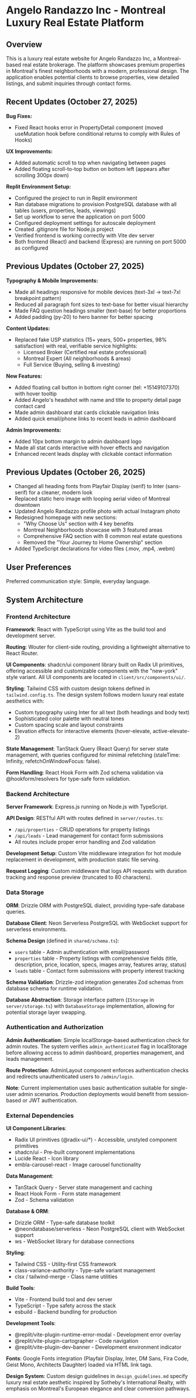 # Angelo Randazzo Inc - Montreal Luxury Real Estate Platform

## Overview

This is a luxury real estate website for Angelo Randazzo Inc, a Montreal-based real estate brokerage. The platform showcases premium properties in Montreal's finest neighborhoods with a modern, professional design. The application enables potential clients to browse properties, view detailed listings, and submit inquiries through contact forms.

## Recent Updates (October 27, 2025)

**Bug Fixes:**
- Fixed React hooks error in PropertyDetail component (moved useMutation hook before conditional returns to comply with Rules of Hooks)

**UX Improvements:**
- Added automatic scroll to top when navigating between pages
- Added floating scroll-to-top button on bottom left (appears after scrolling 300px down)

**Replit Environment Setup:**
- Configured the project to run in Replit environment
- Ran database migrations to provision PostgreSQL database with all tables (users, properties, leads, viewings)
- Set up workflow to serve the application on port 5000
- Configured deployment settings for autoscale deployment
- Created .gitignore file for Node.js project
- Verified frontend is working correctly with Vite dev server
- Both frontend (React) and backend (Express) are running on port 5000 as configured

## Previous Updates (October 27, 2025)

**Typography & Mobile Improvements:**
- Made all headings responsive for mobile devices (text-3xl → text-7xl breakpoint pattern)
- Reduced all paragraph font sizes to text-base for better visual hierarchy
- Made FAQ question headings smaller (text-base) for better proportions
- Added padding (py-20) to hero banner for better spacing

**Content Updates:**
- Replaced fake USP statistics (15+ years, 500+ properties, 98% satisfaction) with real, verifiable service highlights:
  - Licensed Broker (Certified real estate professional)
  - Montreal Expert (All neighborhoods & areas)
  - Full Service (Buying, selling & investing)

**New Features:**
- Added floating call button in bottom right corner (tel: +15149107370) with hover tooltip
- Added Angelo's headshot with name and title to property detail page contact card
- Made admin dashboard stat cards clickable navigation links
- Added quick email/phone links to recent leads in admin dashboard

**Admin Improvements:**
- Added 10px bottom margin to admin dashboard logo
- Made all stat cards interactive with hover effects and navigation
- Enhanced recent leads display with clickable contact information

## Previous Updates (October 26, 2025)

- Changed all heading fonts from Playfair Display (serif) to Inter (sans-serif) for a cleaner, modern look
- Replaced static hero image with looping aerial video of Montreal downtown
- Updated Angelo Randazzo profile photo with actual Instagram photo
- Redesigned homepage with new sections:
  - "Why Choose Us" section with 4 key benefits
  - Montreal Neighborhoods showcase with 3 featured areas
  - Comprehensive FAQ section with 8 common real estate questions
  - Removed the "Your Journey to Home Ownership" section
- Added TypeScript declarations for video files (.mov, .mp4, .webm)

## User Preferences

Preferred communication style: Simple, everyday language.

## System Architecture

### Frontend Architecture

**Framework**: React with TypeScript using Vite as the build tool and development server.

**Routing**: Wouter for client-side routing, providing a lightweight alternative to React Router.

**UI Components**: shadcn/ui component library built on Radix UI primitives, offering accessible and customizable components with the "new-york" style variant. All UI components are located in `client/src/components/ui/`.

**Styling**: Tailwind CSS with custom design tokens defined in `tailwind.config.ts`. The design system follows modern luxury real estate aesthetics with:
- Custom typography using Inter for all text (both headings and body text)
- Sophisticated color palette with neutral tones
- Custom spacing scale and layout constraints
- Elevation effects for interactive elements (hover-elevate, active-elevate-2)

**State Management**: TanStack Query (React Query) for server state management, with queries configured for minimal refetching (staleTime: Infinity, refetchOnWindowFocus: false).

**Form Handling**: React Hook Form with Zod schema validation via @hookform/resolvers for type-safe form validation.

### Backend Architecture

**Server Framework**: Express.js running on Node.js with TypeScript.

**API Design**: RESTful API with routes defined in `server/routes.ts`:
- `/api/properties` - CRUD operations for property listings
- `/api/leads` - Lead management for contact form submissions
- All routes include proper error handling and Zod validation

**Development Setup**: Custom Vite middleware integration for hot module replacement in development, with production static file serving.

**Request Logging**: Custom middleware that logs API requests with duration tracking and response preview (truncated to 80 characters).

### Data Storage

**ORM**: Drizzle ORM with PostgreSQL dialect, providing type-safe database queries.

**Database Client**: Neon Serverless PostgreSQL with WebSocket support for serverless environments.

**Schema Design** (defined in `shared/schema.ts`):
- `users` table - Admin authentication with email/password
- `properties` table - Property listings with comprehensive fields (title, description, price, location, specs, images array, features array, status)
- `leads` table - Contact form submissions with property interest tracking

**Schema Validation**: Drizzle-zod integration generates Zod schemas from database schema for runtime validation.

**Database Abstraction**: Storage interface pattern (`IStorage` in `server/storage.ts`) with `DatabaseStorage` implementation, allowing for potential storage layer swapping.

### Authentication and Authorization

**Admin Authentication**: Simple localStorage-based authentication check for admin routes. The system verifies `admin_authenticated` flag in localStorage before allowing access to admin dashboard, properties management, and leads management.

**Route Protection**: AdminLayout component enforces authentication checks and redirects unauthenticated users to `/admin/login`.

**Note**: Current implementation uses basic authentication suitable for single-user admin scenarios. Production deployments would benefit from session-based or JWT authentication.

### External Dependencies

**UI Component Libraries**:
- Radix UI primitives (@radix-ui/*) - Accessible, unstyled component primitives
- shadcn/ui - Pre-built component implementations
- Lucide React - Icon library
- embla-carousel-react - Image carousel functionality

**Data Management**:
- TanStack Query - Server state management and caching
- React Hook Form - Form state management
- Zod - Schema validation

**Database & ORM**:
- Drizzle ORM - Type-safe database toolkit
- @neondatabase/serverless - Neon PostgreSQL client with WebSocket support
- ws - WebSocket library for database connections

**Styling**:
- Tailwind CSS - Utility-first CSS framework
- class-variance-authority - Type-safe variant management
- clsx / tailwind-merge - Class name utilities

**Build Tools**:
- Vite - Frontend build tool and dev server
- TypeScript - Type safety across the stack
- esbuild - Backend bundling for production

**Development Tools**:
- @replit/vite-plugin-runtime-error-modal - Development error overlay
- @replit/vite-plugin-cartographer - Code navigation
- @replit/vite-plugin-dev-banner - Development environment indicator

**Fonts**: Google Fonts integration (Playfair Display, Inter, DM Sans, Fira Code, Geist Mono, Architects Daughter) loaded via HTML link tags.

**Design System**: Custom design guidelines in `design_guidelines.md` specify luxury real estate aesthetic inspired by Sotheby's International Realty, with emphasis on Montreal's European elegance and clear conversion pathways.